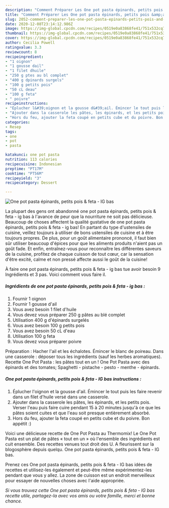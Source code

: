 ```yaml
---
description: "Comment Préparer Les One pot pasta épinards, petits pois &amp;amp; feta - IG bas"
title: "Comment Préparer Les One pot pasta épinards, petits pois &amp;amp; feta - IG bas"
slug: 2052-comment-preparer-les-one-pot-pasta-epinards-petits-pois-and-amp-feta-ig-bas
date: 2020-12-08T23:14:12.986Z
image: https://img-global.cpcdn.com/recipes/0519e0a83868fe41/751x532cq70/one-pot-pasta-epinards-petits-pois-feta-ig-bas-photo-principale-de-la-recette.jpg
thumbnail: https://img-global.cpcdn.com/recipes/0519e0a83868fe41/751x532cq70/one-pot-pasta-epinards-petits-pois-feta-ig-bas-photo-principale-de-la-recette.jpg
cover: https://img-global.cpcdn.com/recipes/0519e0a83868fe41/751x532cq70/one-pot-pasta-epinards-petits-pois-feta-ig-bas-photo-principale-de-la-recette.jpg
author: Cecilia Powell
ratingvalue: 3.3
reviewcount: 8
recipeingredient:
- "1 oignon"
- "1 gousse dail"
- "1 filet dhuile"
- "250 g ptes au bl complet"
- "400 g dpinards surgels"
- "100 g petits pois"
- "50 cL deau"
- "100 g feta"
- " poivre"
recipeinstructions:
- "Éplucher l&#39;oignon et la gousse d&#39;ail. Émincer le tout puis les faire revenir dans un filet d&#39;huile versé dans une casserole."
- "Ajouter dans la casserole les pâtes, les épinards, et les petits pois. Verser l&#39;eau puis faire cuire pendant 15 à 20 minutes jusqu&#39;à ce que les pâtes soient cuites et que l&#39;eau soit presque entièrement absorbé."
- "Hors du feu, ajouter la feta coupé en petits cube et du poivre. Bon appétit :)"
categories:
- Resep
tags:
- one
- pot
- pasta

katakunci: one pot pasta 
nutrition: 113 calories
recipecuisine: Indonesian
preptime: "PT17M"
cooktime: "PT56M"
recipeyield: "3"
recipecategory: Dessert

---
```



![One pot pasta épinards, petits pois &amp; feta - IG bas](https://img-global.cpcdn.com/recipes/0519e0a83868fe41/751x532cq70/one-pot-pasta-epinards-petits-pois-feta-ig-bas-photo-principale-de-la-recette.jpg)

La plupart des gens ont abandonné one pot pasta épinards, petits pois &amp; feta - ig bas à l'avance de peur que la nourriture ne soit pas délicieuse. Beaucoup de choses affectent la qualité gustative de one pot pasta épinards, petits pois &amp; feta - ig bas! En partant du type d'ustensiles de cuisine, veillez toujours à utiliser de bons ustensiles de cuisine et à être toujours propres. De plus, pour un goût alimentaire prononcé, il faut bien sûr utiliser beaucoup d'épices pour que les aliments produits n'aient pas un goût fade. Et enfin, entraînez-vous pour reconnaître les différentes saveurs de la cuisine, profitez de chaque cuisson de tout cœur, car la sensation d'être excité, calme et non pressé affecte aussi le goût de la cuisine!

<!--inarticleads1-->

À faire one pot pasta épinards, petits pois &amp; feta - ig bas tue avoir besoin 9 Ingrédients et 3 pas. Voici comment vous faire il.

##### Ingrédients de one pot pasta épinards, petits pois &amp; feta - ig bas :

1. Fournir 1 oignon
1. Fournir 1 gousse d&#39;ail
1. Vous avez besoin 1 filet d&#39;huile
1. Vous devez vous préparer 250 g pâtes au blé complet
1. Utilisation 400 g d&#39;épinards surgelés
1. Vous avez besoin 100 g petits pois
1. Vous avez besoin 50 cL d&#39;eau
1. Utilisation 100 g feta
1. Vous devez vous préparer  poivre


Préparation : Hacher l&#39;ail et les échalotes. Émincer le blanc de poireau. Dans une casserole : déposer tous les ingrédients (sauf les herbes aromatiques). Recette One Pot Pasta : les pâtes tout en un ! One Pot Pasta avec des épinards et des tomates; Spaghetti - pistache - pesto - menthe - épinards. 

<!--inarticleads2-->

##### One pot pasta épinards, petits pois &amp; feta - IG bas instructions :

1. Éplucher l&#39;oignon et la gousse d&#39;ail. Émincer le tout puis les faire revenir dans un filet d&#39;huile versé dans une casserole.
1. Ajouter dans la casserole les pâtes, les épinards, et les petits pois. Verser l&#39;eau puis faire cuire pendant 15 à 20 minutes jusqu&#39;à ce que les pâtes soient cuites et que l&#39;eau soit presque entièrement absorbé.
1. Hors du feu, ajouter la feta coupé en petits cube et du poivre. Bon appétit :)


Voici une délicieuse recette de One Pot Pasta au Thermomix! Le One Pot Pasta est un plat de pâtes « tout en un » où l&#39;ensemble des ingrédients est cuit ensemble. Des recettes venues tout droit des U. A fleurissent sur la blogosphère depuis quelqu. One pot pasta épinards, petits pois &amp; feta - IG bas. 

<!--inarticleads1-->

<p>
Prenez ces One pot pasta épinards, petits pois &amp; feta - IG bas idées de recettes et utilisez-les également et peut-être même expérimentez-les pendant que vous y allez. La zone de cuisson est un endroit merveilleux pour essayer de nouvelles choses avec l'aide appropriée.
</p>

<p>
<i>Si vous trouvez cette One pot pasta épinards, petits pois &amp; feta - IG bas recette utile, partagez-la avec vos amis ou votre famille, merci et bonne chance.</i>
</p>
